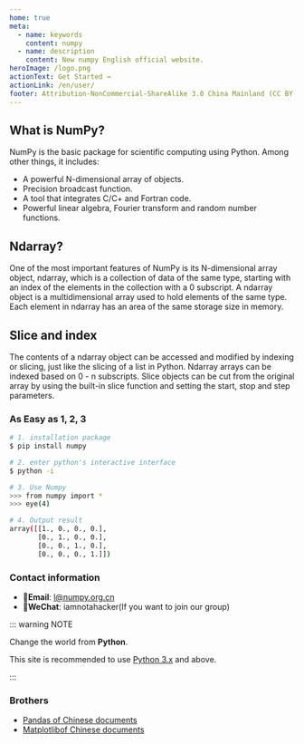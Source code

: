 ```yaml
---
home: true
meta:
  - name: keywords
    content: numpy
  - name: description
    content: New numpy English official website.
heroImage: /logo.png
actionText: Get Started →
actionLink: /en/user/
footer: Attribution-NonCommercial-ShareAlike 3.0 China Mainland (CC BY-NC-SA 3.0 CN) | Copyright © 2019-present Zhi Bing
---
```


<div class="features">
  <div class="feature">
    <h2>What is NumPy?</h2>
    <p>
      NumPy is the basic package for scientific computing using Python. Among other things, it includes:
    </p>
    <ul>
      <li>
        A powerful N-dimensional array of objects.
      </li>
      <li>
        Precision broadcast function.
      </li>
      <li>
        A tool that integrates C/C+ and Fortran code.
      </li>
      <li>
        Powerful linear algebra, Fourier transform and random number functions.
      </li>
    </ul>
  </div>
  <div class="feature">
    <h2>Ndarray?</h2>
    <p>One of the most important features of NumPy is its N-dimensional array object, ndarray, which is a collection of data of the same type, starting with an index of the elements in the collection with a 0 subscript. A ndarray object is a multidimensional array used to hold elements of the same type. Each element in ndarray has an area of the same storage size in memory.</p>
  </div>
  <div class="feature">
    <h2>Slice and index</h2>
    <p>The contents of a ndarray object can be accessed and modified by indexing or slicing, just like the slicing of a list in Python. Ndarray arrays can be indexed based on 0 - n subscripts. Slice objects can be cut from the original array by using the built-in slice function and setting the start, stop and step parameters.</p>
  </div>
</div>

### As Easy as 1, 2, 3

``` bash
# 1. installation package
$ pip install numpy

# 2. enter python's interactive interface
$ python -i

# 3. Use Numpy
>>> from numpy import *
>>> eye(4)

# 4. Output result
array([[1., 0., 0., 0.],
       [0., 1., 0., 0.],
       [0., 0., 1., 0.],
       [0., 0., 0., 1.]])
```

### Contact information

- 📮**Email**: l@numpy.org.cn
- 📩**WeChat**: iamnotahacker(If you want to join our group)

::: warning NOTE

Change the world from **Python**.

This site is recommended to use [Python 3.x](https://www.python.org/downloads/) and above.

:::

### Brothers

- [Pandas of Chinese documents](https://www.pypandas.cn/)
- [Matplotlibof Chinese documents](https://www.matplotlib.org.cn/)
